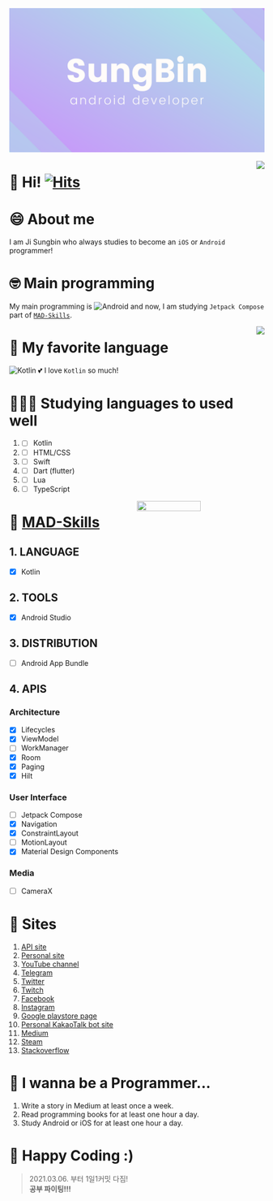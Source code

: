 [![banner](SungBin.png)](https://github.com/jisungbin/fashion-guide)

<img align="right" src="https://github-readme-stats.vercel.app/api?username=jisungbin&show_icons=true" />

# 👋 Hi! [![Hits](https://hits.seeyoufarm.com/api/count/incr/badge.svg?url=https%3A%2F%2Fgithub.com%2Fjisungbin%2Fjisungbin&count_bg=%2396D667&title_bg=%23555555&icon=ghostery.svg&icon_color=%23FFFFFF&title=see+my+profile&edge_flat=false)](https://hits.seeyoufarm.com)

# 😄 About me
I am Ji Sungbin who always studies to become an `iOS` or `Android` programmer!

# 🤓 Main programming
My main programming is ![Android](https://img.shields.io/badge/-Android-00c717?style=for-the-badge&logo=android&logoColor=fff) and now, I am studying `Jetpack Compose` part of [`MAD-Skills`](https://developer.android.com/modern-android-development).

<img align="right" src="https://github-readme-stats.vercel.app/api/top-langs/?username=jisungbin&layout=compact&hide=python,css" />

# 🥰 My favorite language
![Kotlin](https://img.shields.io/badge/-Kotlin-0095d5?style=for-the-badge&logo=kotlin&logoColor=fff) 💕 I love `Kotlin` so much!

# 👨🏻‍💻 Studying languages to used well
1. - [ ] Kotlin
2. - [ ] HTML/CSS
3. - [ ] Swift
4. - [ ] Dart (flutter)
5. - [ ] Lua
6. - [ ] TypeScript

<img align="right" src="https://wakatime.com/share/@jisungbin/837b5c9e-8147-4a34-acd7-2292b3a33978.png" height="50%" width="50%" />

# 🤪 [MAD-Skills](https://developer.android.com/modern-android-development)
## 1. LANGUAGE
- [x] Kotlin

## 2. TOOLS
- [x] Android Studio

## 3. DISTRIBUTION
- [ ] Android App Bundle

## 4. APIS
### Architecture
- [x] Lifecycles
- [x] ViewModel
- [ ] WorkManager
- [x] Room
- [x] Paging
- [x] Hilt

### User Interface
- [ ] Jetpack Compose
- [x] Navigation
- [x] ConstraintLayout
- [ ] MotionLayout
- [x] Material Design Components

### Media
- [ ] CameraX

# 🔗 Sites
1. [API site](https://sungbin.me)
2. [Personal site](https://sungb.in)
3. [YouTube channel](https://www.youtube.com/channel/UChubzljAKmAZQ65VFyR7cYA)
4. [Telegram](https://t.me/sungbin5304)
5. [Twitter](https://twitter.com/sungbin_dev)
6. [Twitch](https://www.twitch.tv/sungbin5304)
7. [Facebook](https://www.facebook.com/profile.php?id=100013373946772)
8. [Instagram](https://www.instagram.com/sungbin__5304)
9. [Google playstore page](https://play.google.com/store/apps/dev?id=5527691348431041833)
10. [Personal KakaoTalk bot site](https://zmobot.xyz)
11. [Medium](https://jisungbin.medium.com)
12. [Steam](https://steamcommunity.com/id/sungbin5304/)
13. [Stackoverflow](https://stackoverflow.com/users/14299073/jisungbin?tab=profile)

# 🙏 I wanna be a Programmer...
1. Write a story in Medium at least once a week.
2. Read programming books for at least one hour a day.
3. Study Android or iOS for at least one hour a day.

# 🤗 Happy Coding :)
> 2021.03.06. 부터 1일1커밋 다짐!<br/>
> **공부 파이팅!!!**
